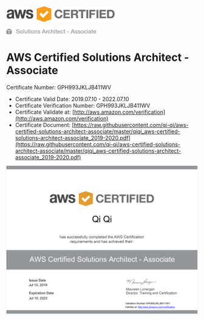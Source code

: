 ![](https://raw.githubusercontent.com/qi-qi/aws-certified-solutions-architect-associate/master/AWS_Certified_Logo_SAA_294x230_Color.png)

![](https://raw.githubusercontent.com/qi-qi/aws-certified-solutions-architect-associate/master/AWS_Certified_Tag__SAA_294x230-Color.png)

# AWS Certified Solutions Architect - Associate

Certificate Number: GPH993JKLJB411WV
- Certificate Valid Date: 2019.07.10 - 2022.07.10
- Certificate Verification Number: GPH993JKLJB411WV
- Certificate Validate at: [http://aws.amazon.com/verification](http://aws.amazon.com/verification)
- Certificate Document: [https://raw.githubusercontent.com/qi-qi/aws-certified-solutions-architect-associate/master/qiqi_aws-certified-solutions-architect-associate_2019-2020.pdf](https://raw.githubusercontent.com/qi-qi/aws-certified-solutions-architect-associate/master/qiqi_aws-certified-solutions-architect-associate_2019-2020.pdf)

![](https://raw.githubusercontent.com/qi-qi/aws-certified-solutions-architect-associate/master/qiqi_aws-certified-solutions-architect-associate_2019-2020.png)
